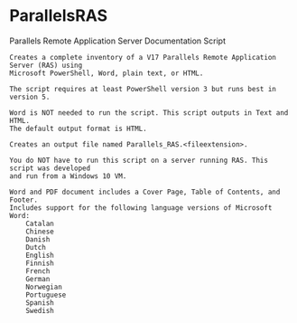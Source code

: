 # ParallelsRAS
Parallels Remote Application Server Documentation Script

	Creates a complete inventory of a V17 Parallels Remote Application Server (RAS) using 
	Microsoft PowerShell, Word, plain text, or HTML.
	
	The script requires at least PowerShell version 3 but runs best in version 5.

	Word is NOT needed to run the script. This script outputs in Text and HTML.
	The default output format is HTML.
	
	Creates an output file named Parallels_RAS.<fileextension>.
	
	You do NOT have to run this script on a server running RAS. This script was developed 
	and run from a Windows 10 VM.

	Word and PDF document includes a Cover Page, Table of Contents, and Footer.
	Includes support for the following language versions of Microsoft Word:
		Catalan
		Chinese
		Danish
		Dutch
		English
		Finnish
		French
		German
		Norwegian
		Portuguese
		Spanish
		Swedish

